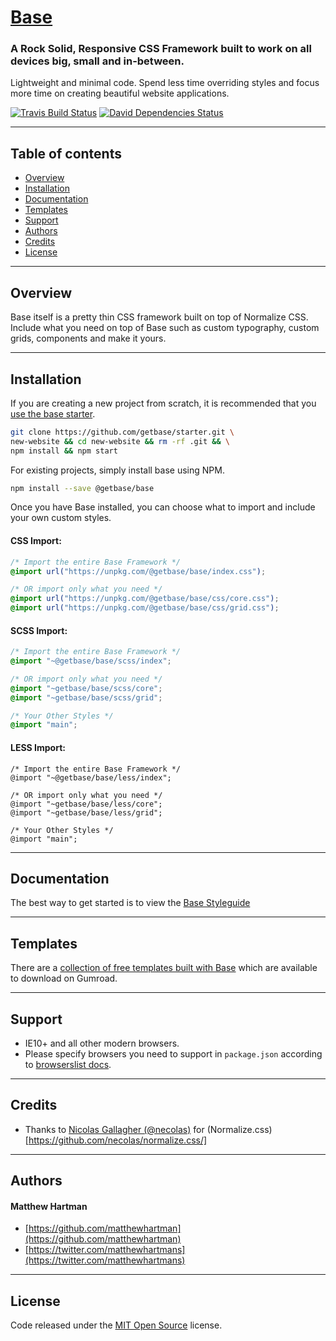 # [Base](http://getbase.org)

### A Rock Solid, Responsive CSS Framework built to work on all devices big, small and in-between.

Lightweight and minimal code. Spend less time overriding styles and focus more time on creating beautiful website applications.

[![Travis Build Status][travis-img]][travis] [![David Dependencies Status][david-img]][david]

[travis-img]:   https://img.shields.io/travis/getbase/base.svg?branch=master
[david-img]:    https://img.shields.io/david/dev/getbase/base.svg?branch=master&label=dependencies
[travis]:       https://travis-ci.org/getbase/base
[david]:        https://david-dm.org/getbase/base?type=dev

* * *

## Table of contents

* [Overview](#overview)
* [Installation](#installation)
* [Documentation](#documentation)
* [Templates](#templates)
* [Support](#support)
* [Authors](#authors)
* [Credits](#credits)
* [License](#license)

* * *

## Overview

Base itself is a pretty thin CSS framework built on top of Normalize CSS. Include what you need on top of Base such as custom typography, custom grids, components and make it yours.

* * *

## Installation

If you are creating a new project from scratch, it is recommended that you [use the base starter](https://github.com/getbase/starter).

```bash
git clone https://github.com/getbase/starter.git \
new-website && cd new-website && rm -rf .git && \
npm install && npm start
```

For existing projects, simply install base using NPM.

```bash
npm install --save @getbase/base
```

Once you have Base installed, you can choose what to import and include your own custom styles.

#### CSS Import:

  ```css
  /* Import the entire Base Framework */
  @import url("https://unpkg.com/@getbase/base/index.css");

  /* OR import only what you need */
  @import url("https://unpkg.com/@getbase/base/css/core.css");
  @import url("https://unpkg.com/@getbase/base/css/grid.css");
  ```

#### SCSS Import:

  ```scss
  /* Import the entire Base Framework */
  @import "~@getbase/base/scss/index";

  /* OR import only what you need */
  @import "~getbase/base/scss/core";
  @import "~getbase/base/scss/grid";

  /* Your Other Styles */
  @import "main";
  ```

#### LESS Import:

  ```less
  /* Import the entire Base Framework */
  @import "~@getbase/base/less/index";

  /* OR import only what you need */
  @import "~getbase/base/less/core";
  @import "~getbase/base/less/grid";

  /* Your Other Styles */
  @import "main";
  ```

* * *

## Documentation

The best way to get started is to view the [Base Styleguide](#)

* * *

## Templates

There are a [collection of free templates built with Base](https://gumroad.com/getbase) which are available to download on Gumroad.

* * *

## Support

* IE10+ and all other modern browsers.
* Please specify browsers you need to support in `package.json` according to [browserslist docs](https://github.com/ai/browserslist#queries).

* * *

## Credits

* Thanks to [Nicolas Gallagher (@necolas)](https://github.com/necolas/) for (Normalize.css)[https://github.com/necolas/normalize.css/]

* * *

## Authors

#### Matthew Hartman

* [https://github.com/matthewhartman](https://github.com/matthewhartman)
* [https://twitter.com/matthewhartmans](https://twitter.com/matthewhartmans)

* * *

## License

Code released under the [MIT Open Source](https://opensource.org/licenses/MIT) license.